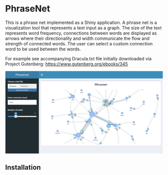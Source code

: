 # PhraseNet

This is a phrase net implemented as a Shiny application. A phrase net is a visualization tool that represents a text input as a graph. The size of the text represents word frequency, connections between words are displayed as arrows where their directionality and width communicate the flow and strength of connected words. The user can select a custom connection word to be used between the words.

For example see accompanying Dracula.txt file initially downloaded via Project Gutenberg: https://www.gutenberg.org/ebooks/345

![This is an image](https://github.com/TheodorEmanuelsson/PhraseNet/blob/main/Phrasenet.png)


## Installation
